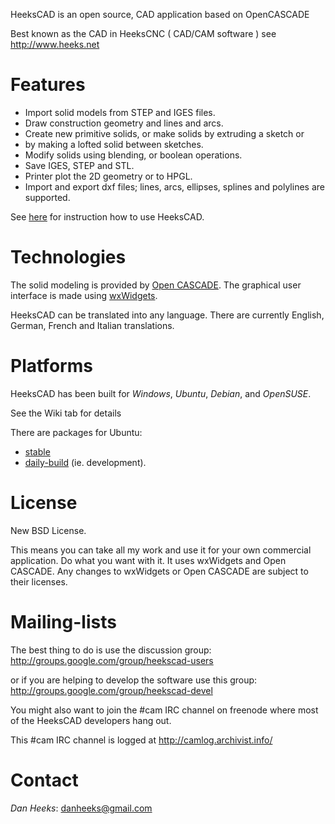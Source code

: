 HeeksCAD is an open source, CAD application based on OpenCASCADE

Best known as the CAD in HeeksCNC ( CAD/CAM software )
see http://www.heeks.net

# Features #
* Import solid models from STEP and IGES files.
* Draw construction geometry and lines and arcs.
* Create new primitive solids, or make solids by extruding a sketch or
* by making a lofted solid between sketches.
* Modify solids using blending, or boolean operations.
* Save IGES, STEP and STL.
* Printer plot the 2D geometry or to HPGL.
* Import and export dxf files; lines, arcs, ellipses, splines and polylines are supported.

See [here](https://github.com/Heeks/heekscad/wiki/UsingHeeksCAD) for instruction how to use HeeksCAD.

# Technologies #
The solid modeling is provided by [Open CASCADE](http://www.opencascade.org).
The graphical user interface is made using [wxWidgets](http://www.wxwidgets.org).

HeeksCAD can be translated into any language.
There are currently English, German, French and Italian translations.

# Platforms #
HeeksCAD has been built for _Windows_, _Ubuntu_, _Debian_, and _OpenSUSE_.

See the Wiki tab for details

There are packages for Ubuntu:
* [stable](https://launchpad.net/~neomilium/+archive/ubuntu/cam)
* [daily-build](https://launchpad.net/~neomilium/+archive/ubuntu/heekscnc-devel) (ie. development).

# License #
New BSD License.

This means you can take all my work and use it for your own commercial application. Do what you want with it. It uses wxWidgets and Open CASCADE. Any changes to wxWidgets or Open CASCADE are subject to their licenses.

# Mailing-lists #
The best thing to do is use the discussion group: http://groups.google.com/group/heekscad-users

or if you are helping to develop the software use this group:  http://groups.google.com/group/heekscad-devel

You might also want to join the #cam IRC channel on freenode where most of the HeeksCAD developers hang out.

This #cam IRC channel is logged at http://camlog.archivist.info/

# Contact #

_Dan Heeks_: <danheeks@gmail.com>
